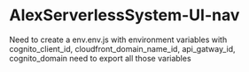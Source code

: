 # AlexServerlessSystem-UI-nav

Need to create a env.env.js with environment variables with cognito_client_id, cloudfront_domain_name_id, api_gatway_id, cognito_domain
need to export all those variables